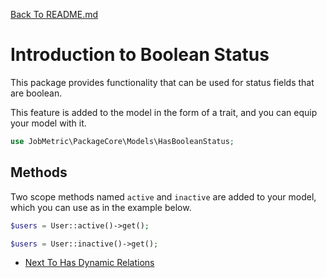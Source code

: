 [Back To README.md](https://github.com/jobmetric/laravel-package-core/blob/master/README.md)

# Introduction to Boolean Status

This package provides functionality that can be used for status fields that are boolean.

This feature is added to the model in the form of a trait, and you can equip your model with it.

```php
use JobMetric\PackageCore\Models\HasBooleanStatus;
```

## Methods

Two scope methods named `active` and `inactive` are added to your model, which you can use as in the example below.

```php
$users = User::active()->get();
```

```php
$users = User::inactive()->get();
```

- [Next To Has Dynamic Relations](https://github.com/jobmetric/laravel-package-core/blob/master/docs/has-dynamic-relations.md)
